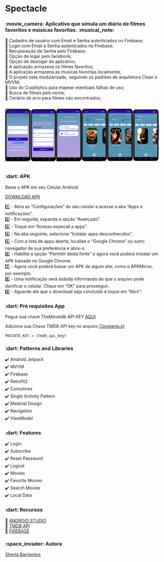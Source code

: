 # Spectacle

<h3>:movie_camera: Aplicativo que simula um diário de filmes favoritos e músicas favoritas. :musical_note:</h3>


:pushpin: Cadastro de usuário com Email e Senha autenticados no Firebase;<br>
:pushpin: Login com Email e Senha autenticados no Firebase;<br>
:pushpin: Recuperação de Senha pelo Firebase;<br>
:pushpin: Opção de logar pelo facebook;<br>
:pushpin: Opção de deslogar do aplicativo;<br>
:pushpin: A aplicação armazena os filmes favoritos;<br>
:pushpin: A aplicação armazena as musicas favoritas localmente;<br>
:pushpin: O projeto esta modularizado, seguindo os padrões de arquitetura Clean e MVVM;<br>
:pushpin: Uso do Crashlytics para mapear eventuais falhas de uso;<br>
:pushpin: Busca de filmes pelo nome;<br>
:pushpin: Cenário de erro para filmes não encontrados;<br>


<img src="spectacle_.png" width="900px"></img>

<p><h3>:dart: APK </h3>

Baixe o APK em seu Celular Android

<a href="https://github.com/sheylaabarrientos/Spectacle/blob/main/app/app-release.apk">DOWNLOAD APK</a>

:one: - Abra as “Configurações” do seu celular e acesse a aba “Apps e notificações”.<br>
:two: - Em seguida, expanda a opção “Avançado”.<br>
:three: - Toque em “Acesso especial a apps”.<br>
:four: - Na aba seguinte, selecione “Instalar apps desconhecidos”.<br>
:five: - Com a lista de apps aberta, localize o “Google Chrome” ou outro navegador de sua preferência e abra-o.<br>
:six: - Habilite a opção “Permitir desta fonte” e agora você poderá instalar um APK baixado no Google Chrome.<br>
:seven: - Agora você poderá baixar um APK de algum site, como o APKMirror, por exemplo.<br>
:eight: - Uma notificação será exibida informando de que o arquivo pode danificar o celular. Clique em “OK” para prosseguir.<br>
:nine: - Aguarde até que o download seja concluído e toque em “Abrir”.<br>

<p><h3>:dart: Pré requisitos App</h3>

Pegue sua chave TheMoviedb API KEY <a href="https://developers.themoviedb.org/3/getting-started">AQUI</a>

Adicione sua Chave TMDB API key no arquivo <a href="https://github.com/sheylaabarrientos/Spectacle/blob/main/app/src/main/java/com/example/spectacle/data/base/Constants.kt">Constants.kt</a>

```bash
PRIVATE_KEY = (tmdb_api_key)
```

<p><h3>:dart: Patterns and Libraries </h3>

:heavy_check_mark: Android Jetpack <br>
:heavy_check_mark: MVVM<br>
:heavy_check_mark: Firebase<br>
:heavy_check_mark: Retrofit2<br>
:heavy_check_mark: Coroutines<br>
:heavy_check_mark: Single Activity Pattern<br>
:heavy_check_mark: Material Design<br>
:heavy_check_mark: Navigation<br>
:heavy_check_mark: ViewModel<br>

<p><h3>:dart: Features </h3>

:heavy_check_mark: Login<br>
:heavy_check_mark: Subscribe<br>
:heavy_check_mark: Reset Password<br>
:heavy_check_mark: Logout<br>
:heavy_check_mark: Movies<br>
:heavy_check_mark: Favorite Movies<br>
:heavy_check_mark: Search Movies<br>
:heavy_check_mark: Local Data<br>

<p><h3>:dart: Recursos </h3>

:pushpin: <a href="https://developer.android.com/studio?hl=pt&gclid=Cj0KCQjwhqaVBhCxARIsAHK1tiPdisiDGXwVmYPYlTc2h155A0EN4MXDAuz65zL1sbCoZ_1V5DXDgPwaArCQEALw_wcB&gclsrc=aw.ds">ANDROID STUDIO</a><br>
:pushpin: <a href="https://www.themoviedb.org/documentation/api">TMDB API</a><br>
:pushpin: <a href="https://firebase.google.com">FIREBASE</a><br>

<p><h3>:space_invader: Autora </h3>

<a href="https://www.linkedin.com/in/sheylabarrientos/">Sheyla Barrientos</a>





